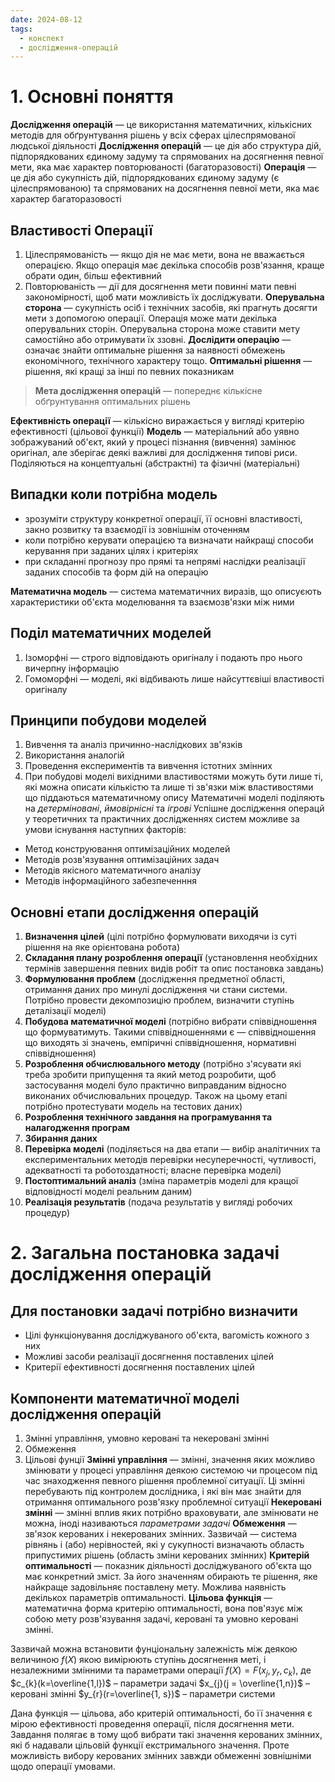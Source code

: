 ```yaml
---
date: 2024-08-12
tags:
  - конспект
  - дослідження-операцій
---
```

# 1. Основні поняття
**Дослідження операцій** — це використання математичних, кількісних методів для обґрунтування рішень у всіх сферах цілеспрямованої людської діяльності
**Дослідження операцій** — це дія або структура дій, підпорядкованих єдиному задуму та спрямованих на досягнення певної мети, яка має характер повторюваності (багаторазовості)
**Операція** — це дія або сукупність дій, підпорядкованих єдиному задуму (є цілеспрямованою) та спрямованих на досягнення певної мети, яка має характер багаторазовості
## Властивості Операції
1. Цілеспрямованість — якщо дія не має мети, вона не вважається операцією. Якщо операція має декілька способів розв'язання, краще обрати один, більш ефективний
2. Повторюваність — дії для досягнення мети повинні мати певні закономірності, щоб мати можливість їх досліджувати.
**Оперувальна сторона** — сукупність осіб і технічних засобів, які прагнуть досягти мети з допомогою операції. Операція може мати декілька оперувальних сторін. Оперувальна сторона може ставити мету самостійно або отримувати їх ззовні. 
**Дослідити операцію** — означає знайти оптимальне рішення за наявності обмежень економічного, технічного характеру тощо.
**Оптимальні рішення** — рішення, які кращі за інші по певних показникам

>**Мета дослідження операцій** — попереднє кількісне обґрунтування оптимальних рішень

**Ефективність операції** — кількісно виражається у вигляді критерію ефективності (цільової функції)
**Модель** — матеріальний або уявно зображуваний об'єкт, який у процесі пізнання (вивчення) замінює оригінал, але зберігає деякі важливі для дослідження типові риси. Поділяються на концептуальні (абстрактні) та фізичні (матеріальні)
## Випадки коли потрібна модель
- зрозуміти структуру конкретної операції, її основні властивості, закно розвитку та взаємодії із зовнішнім оточенням
- коли потрібно керувати операцією та визначати найкращі способи керування при заданих цілях і критеріях
- при складанні прогнозу про прямі та непрямі наслідки реалізації заданих способів та форм дій на операцію

**Математична модель** — система математичних виразів, що описуєють характеристики об'єкта моделювання та взаємозв'язки між ними
## Поділ математичних моделей
1. Ізоморфні — строго відповідають оригіналу і подають про нього вичерпну інформацію
2. Гомоморфні — моделі, які відбивають лише найсуттєвіші властивості оригіналу
## Принципи побудови моделей
1. Вивчення та аналіз причинно-наслідкових зв'язків
2. Використання аналогій
3. Проведення експериментів та вивчення істотних змінних
4. При побудові моделі вихідними властивостями можуть бути лише ті, які можна описати кількістю та лише ті зв'язки між властивостями що піддаються математичному опису
Математичні моделі поділяють на *детерміновані*, *ймовірнісні* та *ігрові*
Успішне дослідження операцй у теоретичних та практичних дослідженнях систем можливе за умови існування наступних факторів:
- Метод конструювання оптимізаційних моделей
- Методів розв'язування оптимізаційних задач
- Методів якісного математичного аналізу
- Методів інформаційного забезпеченння
## Основні етапи дослідження операцій
1. **Визначення цілей** (цілі потрібно формулювати виходячи із суті рішення на яке орієнтована робота)
2. **Складання плану розроблення операції** (установлення необхідних термінів завершення певних видів робіт та опис постановка завдань)
3. **Формулювання проблем** (дослідження предметної області, отримання даних про минулі дослідження чи стани системи. Потрібно провести декомпозицію проблем, визначити ступінь деталізації моделі)
4. **Побудова математичної моделі** (потрібно вибрати співвідношення що формуватимуть. Такими співвідношеннями є — співвідношення що виходять зі значень, емпіричні співвідношення, нормативні співвідношення)
5. **Розроблення обчислювального методу** (потрібно з'ясувати які треба зробити припущення та який метод розробити, щоб застосування моделі було практично виправданим відносно виконаних обчислювальних процедур. Також на цьому етапі потрібно протестувати модель на тестових даних)
6. **Розроблення технічного завдання на програмування та налагодження програм**
7. **Збирання даних**
8. **Перевірка моделі** (поділяється на два етапи — вибір аналітичних та експериментальних методів перевірки несуперечності, чутливості, адекватності та роботоздатності; власне перевірка моделі)
9. **Постоптимальний аналіз** (зміна параметрів моделі для кращої відповідності моделі реальним даним)
10. **Реалізація результатів** (подача результатів у вигляді робочих процедур)
# 2. Загальна постановка задачі дослідження операцій
## Для постановки задачі потрібно визначити
- Цілі функціонування досліджуваного об'єкта, вагомість кожного з них
- Можливі засоби реалізації досягнення поставлених цілей
- Критерії ефективності досягнення поставлених цілей
## Компоненти математичної моделі дослідження операцій
1. Змінні управління, умовно керовані та некеровані змінні
2. Обмеження
3. Цільові фунції
**Змінні управління** — змінні, значення яких можливо змінювати у процесі управління деякою системою чи процесом під час знаходження певного рішення проблемної ситуації. Ці змінні перебувають під контролем дослідника, і які він має знайти для отримання оптимального розв'язку проблемної ситуації
**Некеровані змінні** — змінні вплив яких потрібно враховувати, але змінювати не можна, іноді називаються *параметрами задачі* 
**Обмеження** — зв'язок керованих і некерованих змінних. Зазвичай — система рівнянь і (або) нерівностей, які у сукупності визначають область припустимих рішень (область зміни керованих змінних)
**Критерій оптимальності** — показник діяльності досліджуваного об'єкта що має конкретний зміст. За його значенням обирають те рішення, яке найкраще задовільняє поставлену мету. Можлива наявність декількох параметрів оптимальності.
**Цільова функція** — математична форма критерію оптимальності, вона пов'язує між собою мету розв'язування задачі, керовані та умовно керовані змінні. 

Зазвичай можна встановити фунціональну залежність між деякою величиною $f(X)$ якою вимірюють ступінь досягнення меті, і незалежними змінними та параметрами операції $f(X) = F(x_{j}, y_{r}, c_{k})$, де 
$с_{k}(k=\overline{1,l})$ – параметри задачі
$x_{j}(j = \overline{1,n})$ – керовані змінні
$y_{r}(r=\overline{1, s})$ – параметри системи 

Дана функція — цільова, або критерій оптимальності, бо її значення є мірою ефективності проведення операції, після досягнення мети. Завдання полягає в тому щоб вибрати такі значення керованих змінних, які б надавали цільовій функції екстримального значення. 
Проте можливість вибору керованих змінних завжди обмеженні зовнішніми щодо операції умовами.
